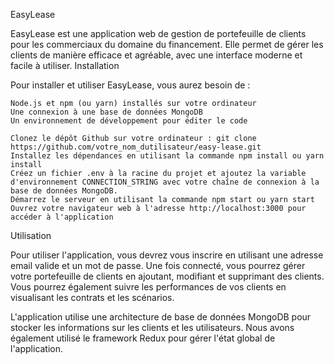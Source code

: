 EasyLease

EasyLease est une application web de gestion de portefeuille de clients pour les commerciaux du domaine du financement. Elle permet de gérer les clients de manière efficace et agréable, avec une interface moderne et facile à utiliser.
Installation

Pour installer et utiliser EasyLease, vous aurez besoin de :

    Node.js et npm (ou yarn) installés sur votre ordinateur
    Une connexion à une base de données MongoDB
    Un environnement de développement pour éditer le code

    Clonez le dépôt Github sur votre ordinateur : git clone https://github.com/votre_nom_dutilisateur/easy-lease.git
    Installez les dépendances en utilisant la commande npm install ou yarn install
    Créez un fichier .env à la racine du projet et ajoutez la variable d'environnement CONNECTION_STRING avec votre chaîne de connexion à la base de données MongoDB.
    Démarrez le serveur en utilisant la commande npm start ou yarn start
    Ouvrez votre navigateur web à l'adresse http://localhost:3000 pour accéder à l'application

Utilisation

Pour utiliser l'application, vous devrez vous inscrire en utilisant une adresse email valide et un mot de passe. Une fois connecté, vous pourrez gérer votre portefeuille de clients en ajoutant, modifiant et supprimant des clients. Vous pourrez également suivre les performances de vos clients en visualisant les contrats et les scénarios.

L'application utilise une architecture de base de données MongoDB pour stocker les informations sur les clients et les utilisateurs. Nous avons également utilisé le framework Redux pour gérer l'état global de l'application.

